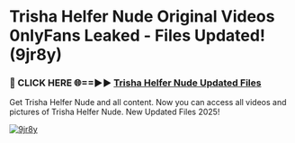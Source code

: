 # Trisha Helfer Nude Original Videos 0nlyFans Leaked - Files Updated! (9jr8y)

<h3>🔴 CLICK HERE 🌐==►► <a href="https://tinyurl.com/yrmya6cz" rel="nofollow">Trisha Helfer Nude Updated Files</a></h3>

Get Trisha Helfer Nude and all content. Now you can access all videos and pictures of Trisha Helfer Nude. New Updated Files 2025!

[![9jr8y](https://i.imgur.com/FMdXYCs.gif)](https://tinyurl.com/yrmya6cz)
